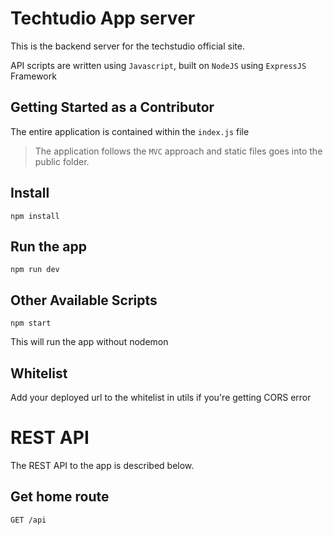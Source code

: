 # Techtudio App server
This is the backend server for the techstudio official site.

API scripts are written using `Javascript`, built on `NodeJS` using `ExpressJS` Framework

## Getting Started as a Contributor

The entire application is contained within the `index.js` file

> The application follows the `MVC` approach and static files goes into the public folder. 

## Install

    npm install
    
## Run the app

    npm run dev

## Other Available Scripts

    npm start
This will run the app without nodemon

## Whitelist
Add your deployed url to the whitelist in utils if you're getting CORS error

# REST API

The REST API to the app is described below.

## Get home route

`GET /api`

